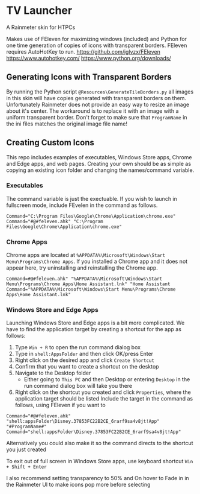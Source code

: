 # TV Launcher

A Rainmeter skin for HTPCs

Makes use of FEleven for maximizing windows (included) and Python for one time generation of copies of icons with transparent borders. FEleven requires AutoHotKey to run.
https://github.com/iglvzx/FEleven
https://www.autohotkey.com/
https://www.python.org/downloads/

## Generating Icons with Transparent Borders

By running the Python script `@Resources\GenerateTileBorders.py` all images in this skin will have copies generated with transparent borders on them. Unfortunately Rainmeter does not provide an easy way to resize an image about it's center. The workaround is to replace it with an image with a uniform transparent border. Don't forget to make sure that `ProgramName` in the ini files matches the original image file name!

## Creating Custom Icons

This repo includes examples of executables, Windows Store apps, Chrome and Edge apps, and web pages. Creating your own should be as simple as copying an existing icon folder and changing the names/command variable.

### Executables

The command variable is just the exectuable. If you wish to launch in fullscreen mode, include FEvelen in the command as follows.

```
Command="C:\Program Files\Google\Chrome\Application\chrome.exe"
Command="#@#feleven.ahk" "C:\Program Files\Google\Chrome\Application\chrome.exe"
```

### Chrome Apps

Chrome apps are located at `%APPDATA%\Microsoft\Windows\Start Menu\Programs\Chrome Apps`. If you installed a Chrome app and it does not appear here, try uninstalling and reinstalling the Chrome app.

```
Command=#@#feleven.ahk" "%APPDATA%\Microsoft\Windows\Start Menu\Programs\Chrome Apps\Home Assistant.lnk" "Home Assistant
Command="%APPDATA%\Microsoft\Windows\Start Menu\Programs\Chrome Apps\Home Assistant.lnk"
```

### Windows Store and Edge Apps

Launching Windows Store and Edge apps is a bit more complicated. We have to find the application target by creating a shortcut for the app as follows:

1. Type `Win + R` to open the run command dialog box
2. Type in `shell:AppsFolder` and then click OK/press Enter
3. Right click on the desired app and click `Create Shortcut`
4. Confirm that you want to create a shortcut on the desktop
5. Navigate to the Desktop folder
    - Either going to `This PC` and then Desktop or entering `Desktop` in the run command dialog box will take you there
6. Right click on the shortcut you created and click `Properties`, where the application target should be listed
   Include the target in the command as follows, using FEleven if you want to

```
Command="#@#feleven.ahk" "shell:appsFolder\Disney.37853FC22B2CE_6rarf9sa4v8jt!App" "#ProgramName#"
Command="shell:appsFolder\Disney.37853FC22B2CE_6rarf9sa4v8jt!App"
```

Alternatively you could also make it so the command directs to the shortcut you just created

To exit out of full screen in Windows Store apps, use keyboard shortcut `Win + Shift + Enter`

I also recommend setting transparency to 50% and On hover to Fade in in the Rainmeter UI to make icons pop more before selecting
